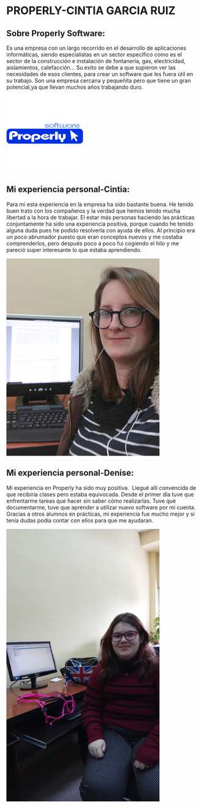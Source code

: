 # PROPERLY-CINTIA GARCIA RUIZ

## Sobre Properly Software:

Es una empresa con un largo recorrido en el desarrollo de aplicaciones informáticas, siendo especialistas en un sector específico como es  el sector de la construcción e instalación de fontanería, gas, electricidad, aislamientos, calefacción...
Su exito se debe a que supieron ver las necesidades de esos clientes, para crear un software que les fuera útil en su trabajo. Son una empresa cercana y pequeñita pero que tiene un gran potencial,ya que llevan muchos años trabajando duro.

<img src="IMG/properly.png" width="200px">

## Mi experiencia personal-Cintia:

Para mi esta experiencia en la empresa ha sido bastante buena. He tenido buen trato con los compañeros y la verdad que hemos tenido mucha libertad a la hora de trabajar. El estar más personas haciendo las prácticas conjuntamente ha sido una experiencia positiva, porque cuando he tenido alguna duda pues he podido resolverla con ayuda de ellos. Al principio era un poco abrumador puesto que eran conceptos nuevos y me costaba comprenderlos, pero después poco a poco fui cogiendo el hilo y me pareció super interesante lo que estaba aprendiendo.

<img src="IMG/IMG_20180314_103638.jpg" width="400px">

## Mi experiencia personal-Denise:
Mi experiencia en Properly ha sido muy positiva.  Llegué allí convencida de que recibiría clases pero estaba equivocada. 
Desde el primer día tuve que enfrentarme tareas que hacer sin saber cómo realizarlas.
Tuve que documentarme, tuve que aprender a utilizar nuevo software por mi cuenta.
Gracias a otros alumnos en prácticas, mi experiencia fue mucho mejor y si tenía dudas podía contar con ellos para que me ayudaran.

<img src="IMG/IMG_20180314_103710.jpg" width="400px">
